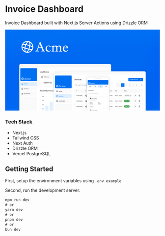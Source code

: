 # Invoice Dashboard
Invoice Dashboard built with Next.js Server Actions using Drizzle ORM

<img src="app/opengraph-image.png">

### Tech Stack
- Next.js
- Tailwind CSS
- Next Auth
- Drizzle ORM
- Vercel PostgreSQL

## Getting Started
First, setup the environment variables using `.env.example`

Second, run the development server:
```
npm run dev
# or
yarn dev
# or
pnpm dev
# or
bun dev
```